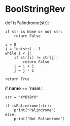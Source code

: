 # BoolStringRev

def isPalindrome(str):
 
    if str is None or not str:
        return False
 
    i = 0
    j = len(str) - 1
    while i < j:
        if str[i] != str[j]:
            return False
        i = i + 1
        j = j - 1
 
    return True
 
 
if __name__ == '__main__':
 
    str = "XYBYBYX"
 
    if isPalindrome(str):
        print("Palindrome")
    else:
        print("Not Palindrome")
